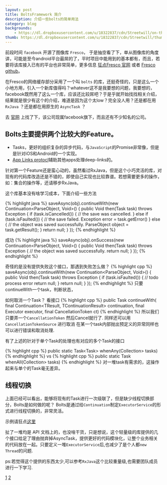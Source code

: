 ```yaml
---
layout: post
title: BoltsFramework 简介
description: 介绍一些bolts的简单用法
category: blog
backgrounds:
    - https://dl.dropboxusercontent.com/u/18322837/cdn/Streetwill/on-the-road.jpeg
thumb: https://dl.dropboxusercontent.com/u/18322837/cdn/Streetwill/thumbs/peak.jpeg
---
```


前段时间 `facebook` 开源了图像库 `Fresco`， 于是抽空看了下，单从图像库的角度讲，可能是至今android平台最屌的了，平时项目中能用到的基本都有，而且，若要将该库接入已有的平台也非常简单，更多信息 [狂点Fresco 官网](http://frescolib.org) 或者 [Fresco github](http://github.com/facebook/fresco)。

在Fresco的网络缓存部分采用了一个叫 `bolts` 的库，还挺奇怪的，只是这么一个小地方用，引入一个新库值得吗？whatever这不是我要想的问题，我要想的，facebook既然用了这么一个库，应该还比较屌吧？于是乎就开始找找相关介绍，结果就是很少有这个的介绍，难道是因为这个太low？完全没人用？还是都在用 `RxJava` ？还是都在用原生的 `AsyncTask` ？

去 [官网](http://parse.com) 上找了下，该公司现属facebook旗下，而且还有不少知名的公司。

## Bolts主要提供两个比较大的Feature。
* Tasks，更好的组织复杂的异步代码，与`JavaScript`的Promise非常像，但是是针对iOS和Android的一个实现。
* [App Links protocl](http://applinks.org/)辅助其他apps处理deep-links的。


针对第一个Feature还是蛮心动的，虽然看过RxJava，但是这个小巧灵活的库，对现有的代码库改造还是不错的，即使自己实现也比较靠谱。若想需要更多的操作，如：集合的操作等，还请移步RxJava。

这个库基本没有啥学习成本，下面介绍一些方法

{% highlight java %}
saveAsync(obj).continueWith(new Continuation<ParseObject, Void>() {
  public Void then(Task<ParseObject> task) throws Exception {
    if (task.isCancelled()) {
      // the save was cancelled.
    } else if (task.isFaulted()) {
      // the save failed.
      Exception error = task.getError()
    } else {
      // the object was saved successfully.
      ParseObject object = task.getResult();
    }
    return null;
  }
});
{% endhighlight %}

成功
{% highlight java %}
saveAsync(obj).onSuccess(new Continuation<ParseObject, Void>() {
  public Void then(Task<ParseObject> task) throws Exception {
    // the object was saved successfully.
    return null;
  }
});
{% endhighlight %}

奇怪的是没有提供失败这个接口，那遇到失败怎么做？
{% highlight cpp %}
saveAsync(obj).continueWith(new Continuation<ParseObject, Void>() {
  public Void then(Task<ParseObject> task) throws Exception {
    if (task.isFaulted()) {
      // todo process error
      return null;
    }
    return null;
  }
});
{% endhighlight %}
只要continueWith一个task，判断状态，

如何取消一个Task？
看接口
{% highlight cpp %}
public <TContinuationResult> Task<TContinuationResult> continueWith(
      final Continuation<TResult, TContinuationResult> continuation, final Executor executor,
      final CancellationToken ct)
{% endhighlight %}
所以我们只要弄一个`CancellationToken` 然后Cancel就行了.
同样还可以用 `CancellationTokenSource` 进行取消
在某一个task内部抛出预定义的异常同样也可以进行错误和取消处理.


有了上述的针对于单个Task的处理也有对应的多个Task的接口

{% highlight cpp %}
public static Task<Task<?>> whenAny(Collection<? extends Task<?>> tasks)
{% endhighlight %}
vs
{% highlight cpp %}
public static Task<Void> whenAll(Collection<? extends Task<?>> tasks)
{% endhighlight %}
对一堆task有需求的，这操作起来与单个的Task毫无差异。


## 线程切换
上面已经可以看出，能够将现有的Task进行一次级联了，但是缺少线程切换部分，Bolts是如何做的呢？
Bolts是通过给`Continuation`制定`ExecutorService`的形式进行线程切换的，非常灵活。

示例请狂点[这里](https://github.com/BoltsFramework/Bolts-Android/blob/master/BoltsTest/src/bolts/TaskTest.java)

扯了一堆均是 API 文档上的，也没啥干货，只是想说，这个轻量级的库提供的几个接口给足了理由抛弃掉AsyncTask，提供更好的代码模块化，让整个业务相关的代码放在一起。只要定义一堆`ExecutorService`后,也减少了是个人都`new Thread`的问题.

ps:若觉得这个提供的东西太少,可以参考`RxJava`这个比较重量级,也需要团队成员进行一下学习.


[1](http://blog.parse.com/announcements/lets-bolt/)
[2](http://blog.parse.com/learn/introducing-bolts-for-parse-sdks)